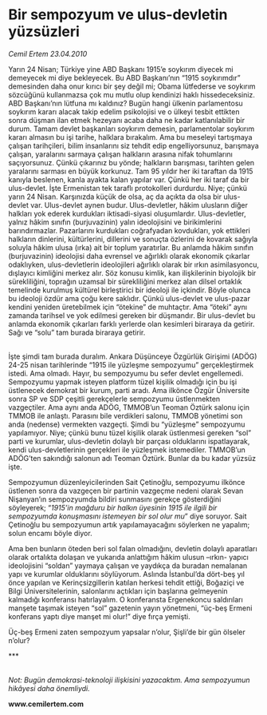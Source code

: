 # Bir sempozyum ve ulus-devletin yüzsüzleri

*Cemil Ertem 23.04.2010*

<div class="yazi"><p>Yarın 24 Nisan; Türkiye yine ABD Başkanı 1915’e soykırım diyecek mi demeyecek mi diye bekleyecek. Bu ABD Başkanı’nın “1915 soykırımdır” demesinden daha onur kırıcı bir şey değil mi; Obama lütfederse ve soykırım sözcüğünü kullanmazsa çok mu mutlu olup kendinizi haklı hissedeceksiniz. ABD Başkanı’nın lütfuna mı kaldınız? Bugün hangi ülkenin parlamentosu soykırım kararı alacak takip edelim psikolojisi ve o ülkeyi tesbit ettikten sonra düşman ilan etmek hezeyanı acaba daha ne kadar katlanılabilir bir durum. Tamam devlet başkanları soykırım demesin, parlamentolar soykırım kararı almasın bu işi tarihe, halklara bırakalım. Ama bu meseleyi tartışmaya çalışan tarihçileri, bilim insanlarını siz tehdit edip engelliyorsunuz, barışmaya çalışan, yaralarını sarmaya çalışan halkların arasına nifak tohumlarını saçıyorsunuz. Çünkü çıkarınız bu yönde; halkların barışması, tarihten gelen yaralarını sarması en büyük korkunuz. Tam 95 yıldır her iki taraftan da 1915 kanıyla beslenen, kanla ayakta kalan yapılar var. Çünkü her iki taraf da bir ulus-devlet. İşte Ermenistan tek taraflı protokolleri durdurdu. Niye; çünkü yarın 24 Nisan. Karşınızda küçük de olsa, aç da açıkta da olsa bir ulus-devlet var. Ulus-devlet aynen budur. Ulus-devletler, hâkim ulusların diğer halkları yok ederek kurdukları iktisadi-siyasi oluşumlardır. Ulus-devletler, yalnız hâkim sınıfın (burjuvazinin) yalın ideolojisini ve birikimlerini barındırmazlar. Pazarlarını kurdukları coğrafyadan kovdukları, yok ettikleri halkların dinlerini, kültürlerini, dillerini ve sonuçta özlerini de kovarak sağıyla soluyla hâkim ulusa (ırka) ait bir toplum yaratırlar. Bu anlamda hâkim sınıfın (burjuvazinin) ideolojisi daha evrensel ve ağırlıklı olarak ekonomik çıkarlar odaklıyken, ulus-devletlerin ideolojileri ağırlıklı olarak bir ırkın asimilasyoncu, dışlayıcı kimliğini merkez alır. Söz konusu kimlik, kan ilişkilerinin biyolojik bir sürekliliğini, toprağın uzamsal bir sürekliliğini merkez alan dilsel ortaklık temelinde kurulmuş kültürel birleştirici bir ideoloji ile içkindir. Böyle olunca bu ideoloji özdür ama çoğu kere saklıdır. Çünkü ulus-devlet ve ulus-pazar kendini yeniden üretebilmek için “ötekine” de muhtaçtır. Ama “öteki” aynı zamanda tarihsel ve yok edilmesi gereken bir düşmandır. Bir ulus-devlet bu anlamda ekonomik çıkarları farklı yerlerde olan kesimleri biraraya da getirir. Sağı ve “solu” tam burada biraraya getirir. </p>
<p> <br/>İşte şimdi tam burada duralım. Ankara Düşünceye Özgürlük Girişimi (ADÖG) 24-25 nisan tarihlerinde “1915 ile yüzleşme sempozyumu” gerçekleştirmek istedi. Ama olmadı. Hayır, bu sempozyumu bu sefer devlet engellemedi. Sempozyumu yapmak isteyen platform tüzel kişilik olmadığı için bu işi üstlenecek demokrat bir kurum, parti aradı. Ama ilkönce Özgür Üniversite sonra SP ve SDP çeşitli gerekçelerle sempozyumu üstlenmekten vazgeçtiler. Ama aynı anda ADÖG, TMMOB’un Teoman Öztürk salonu için TMMOB ile anlaştı. Parasını bile verdikleri salonu, TMMOB yönetimi son anda (nedense) vermekten vazgeçti. Şimdi bu “yüzleşme” sempozyumu yapılamıyor. Niye; çünkü bunu tüzel kişilik olarak üstlenmesi gereken “sol” parti ve kurumlar, ulus-devletin dolaylı bir parçası olduklarını ispatlayarak, kendi ulus-devletlerinin gerçekleri ile yüzleşmek istemediler. TMMOB’un ADÖG’ten sakındığı salonun adı Teoman Öztürk. Bunlar da bu kadar yüzsüz işte. </p>
<p>Sempozyumun düzenleyicilerinden Sait Çetinoğlu, sempozyumu ilkönce üstlenen sonra da vazgeçen bir partinin vazgeçme nedeni olarak Sevan Nişanyan’ın sempozyumda bildiri sunmasını gerekçe gösterdiğini söyleyerek; “<i>1915’in mağduru bir halkın üyesinin 1915 ile ilgili bir sempozyumda konuşmasını istemeyen bir sol olur mu</i>” diye soruyor. Sait Çetinoğlu bu sempozyumun artık yapılamayacağını söylerken ne yapalım; solun encamı böyle diyor.</p>
<p>Ama ben bunların öteden beri sol falan olmadığını, devletin dolaylı aparatları olarak ortalıkta dolaşan ve yukarıda anlattığım hâkim ulusun –ırkın- yapıcı ideolojisini “soldan” yaymaya çalışan ve yaydıkça da buradan nemalanan yapı ve kurumlar olduklarını söylüyorum. Aslında İstanbul’da dört-beş yıl önce yapılan ve Kerinçsizgillerin katılan herkesi tehdit ettiği, Boğaziçi ve Bilgi Üniversitelerinin, salonlarını açtıkları için başlarına gelmeyenin kalmadığı konferansı hatırlayalım. O konferansta Ergenekoncu saldırıları manşete taşımak isteyen “sol” gazetenin yayın yönetmeni, “üç-beş Ermeni konferans yaptı diye manşet mi olur!” diye fırça yemişti. </p>
<p>Üç-beş Ermeni zaten sempozyum yapsalar n’olur, Şişli’de bir gün ölseler n’olur? </p>
<p>***</p>
<p><i><br/>Not: Bugün demokrasi-teknoloji ilişkisini yazacaktım. Ama sempozyumun hikâyesi daha önemliydi.</i></p>
<p><b>www.cemilertem.com</b></p></div>
